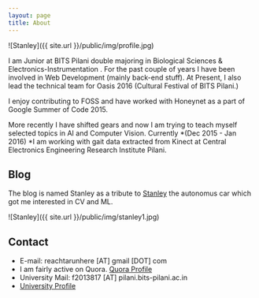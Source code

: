 ```yaml
---
layout: page
title: About
---
```


![Stanley]({{ site.url }}/public/img/profile.jpg)

I am Junior at BITS Pilani double majoring in Biological Sciences & Electronics-Instrumentation . For the past couple of years I have been involved in Web Development (mainly back-end stuff). At Present, I also lead the technical team for Oasis 2016 (Cultural Festival of BITS Pilani.)

I enjoy contributing to FOSS and have worked with Honeynet as a part of Google Summer of Code 2015. 

More recently I have shifted gears and now I am trying to teach myself selected topics in AI and Computer Vision. Currently *(Dec 2015 - Jan 2016) *I am working with gait data extracted from Kinect at Central Electronics Engineering Research Institute Pilani.

## Blog

The blog is named Stanley as a tribute to [Stanley](https://en.wikipedia.org/wiki/Stanley_%28vehicle%29)  the autonomus car which got me interested in CV and ML.

![Stanley]({{ site.url }}/public/img/stanley1.jpg)

## Contact

* E-mail: reachtarunhere [AT] gmail [DOT] com
* I am fairly active on Quora. [Quora Profile](https://www.quora.com/profile/Tarun-Kumar-27)
* University Mail: f2013817 [AT] pilani.bits-pilani.ac.in
* [University Profile](http://www.bits-pilani.ac.in/spp/f2013817)